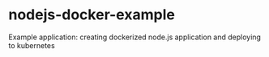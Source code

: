 # nodejs-docker-example
Example application: creating dockerized node.js application and deploying to kubernetes
